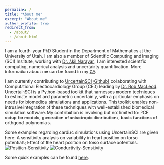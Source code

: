 ```yaml
---
permalink: /
title: "About me"
excerpt: "About me"
author_profile: true
redirect_from: 
  - /about/
  - /about.html
---
```


I am a fourth-year PhD Student in the Department of Mathematics at the University of Utah.
I am also a member of Scientific Computing and Imaging (SCI) Institute, working with [Dr. Akil Narayan](http://www.sci.utah.edu/~akil/).
I am interested scientific computing, numerical analysis and uncertainty quantification. More information about me can be found in my [CV](http://zexinliu.github.io/files/CV.pdf).

I am currently contributing to [UncertainSCI](https://www.sci.utah.edu/cibc-software/uncertainsci.html) [(Github)](https://github.com/SCIInstitute/UncertainSCI)
collaborating with Computational Electrocardiology Group (CEG) leading by [Dr. Rob MacLeod](http://www.sci.utah.edu/~macleod/).
UncertainSCI is a Python-based toolkit that harnesses modern techniques to estimate model and parametric uncertainty,
with a particular emphasis on needs for biomedical simulations and applications.
This toolkit enables non-intrusive integration of these techniques with well-established biomedical simulation software.
My contribution is involving but not limited to: PCE setup for models, generation of anisotropic distributions, basis functions of orthgonal polynomials.

Some examples regarding cardiac simulations using UncertainSCI are given here: A sensitivity analysis on variability in heart position on torso potentials; Effect of the heart position on torso surface potentials.
![Position-Sensitivity](http://zexinliu.github.io/images/Position-Sensitivity.png)
![Conductivity-Sensitivity](http://zexinliu.github.io/images/Conductivity-Sensitivity.png)

Some quick examples can be found [here](https://github.com/SCIInstitute/UncertainSCI/tree/master/demos).
